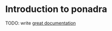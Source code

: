 # Introduction to ponadra

TODO: write [great documentation](http://jacobian.org/writing/great-documentation/what-to-write/)
